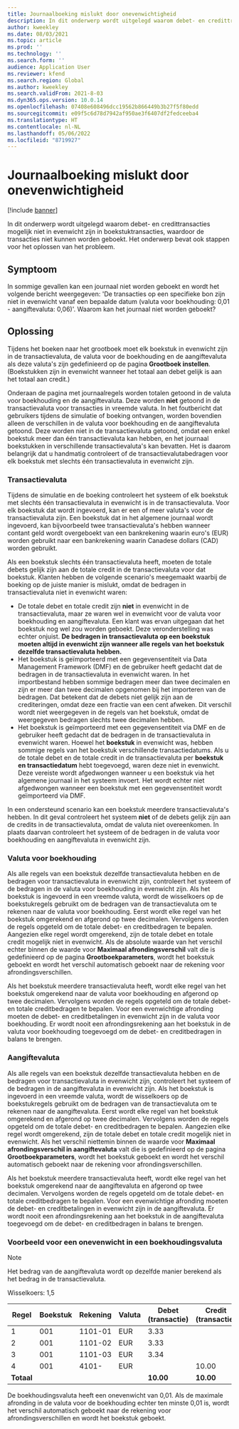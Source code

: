 ```yaml
---
title: Journaalboeking mislukt door onevenwichtigheid
description: In dit onderwerp wordt uitgelegd waarom debet- en credittransacties mogelijk niet in evenwicht zijn in boekstuktransacties, waardoor de transacties niet kunnen worden geboekt. Het onderwerp bevat ook stappen voor het oplossen van het probleem.
author: kweekley
ms.date: 08/03/2021
ms.topic: article
ms.prod: ''
ms.technology: ''
ms.search.form: ''
audience: Application User
ms.reviewer: kfend
ms.search.region: Global
ms.author: kweekley
ms.search.validFrom: 2021-8-03
ms.dyn365.ops.version: 10.0.14
ms.openlocfilehash: 07408e608496dcc19562b866449b3b27f5f80edd
ms.sourcegitcommit: e09f5c6d78d7942af950ae3f6407df2fedceeba4
ms.translationtype: HT
ms.contentlocale: nl-NL
ms.lasthandoff: 05/06/2022
ms.locfileid: "8719927"
---
```

# <a name="journal-posting-failure-because-of-imbalance"></a>Journaalboeking mislukt door onevenwichtigheid

[!include [banner](../includes/banner.md)]

In dit onderwerp wordt uitgelegd waarom debet- en credittransacties mogelijk niet in evenwicht zijn in boekstuktransacties, waardoor de transacties niet kunnen worden geboekt. Het onderwerp bevat ook stappen voor het oplossen van het probleem.

## <a name="symptom"></a>Symptoom

In sommige gevallen kan een journaal niet worden geboekt en wordt het volgende bericht weergegeven: 'De transacties op een specifieke bon zijn niet in evenwicht vanaf een bepaalde datum (valuta voor boekhouding: 0,01 - aangiftevaluta: 0,06)'. Waarom kan het journaal niet worden geboekt?

## <a name="resolution"></a>Oplossing

Tijdens het boeken naar het grootboek moet elk boekstuk in evenwicht zijn in de transactievaluta, de valuta voor de boekhouding en de aangiftevaluta als deze valuta's zijn gedefinieerd op de pagina **Grootboek instellen**. (Boekstukken zijn in evenwicht wanneer het totaal aan debet gelijk is aan het totaal aan credit.)

Onderaan de pagina met journaalregels worden totalen getoond in de valuta voor boekhouding en de aangiftevaluta. Deze worden **niet** getoond in de transactievaluta voor transacties in vreemde valuta. In het foutbericht dat gebruikers tijdens de simulatie of boeking ontvangen, worden bovendien alleen de verschillen in de valuta voor boekhouding en de aangiftevaluta getoond. Deze worden niet in de transactievaluta getoond, omdat een enkel boekstuk meer dan één transactievaluta kan hebben, en het journaal boekstukken in verschillende transactievaluta's kan bevatten. Het is daarom belangrijk dat u handmatig controleert of de transactievalutabedragen voor elk boekstuk met slechts één transactievaluta in evenwicht zijn.

### <a name="transaction-currency"></a>Transactievaluta

Tijdens de simulatie en de boeking controleert het systeem of elk boekstuk met slechts één transactievaluta in evenwicht is in de transactievaluta. Voor elk boekstuk dat wordt ingevoerd, kan er een of meer valuta's voor de transactievaluta zijn. Een boekstuk dat in het algemene journaal wordt ingevoerd, kan bijvoorbeeld twee transactievaluta's hebben wanneer contant geld wordt overgeboekt van een bankrekening waarin euro's (EUR) worden gebruikt naar een bankrekening waarin Canadese dollars (CAD) worden gebruikt.

Als een boekstuk slechts één transactievaluta heeft, moeten de totale debets gelijk zijn aan de totale credit in de transactievaluta voor dat boekstuk. Klanten hebben de volgende scenario's meegemaakt waarbij de boeking op de juiste manier is mislukt, omdat de bedragen in transactievaluta niet in evenwicht waren:

- De totale debet en totale credit zijn **niet** in evenwicht in de transactievaluta, maar ze waren wel in evenwicht voor de valuta voor boekhouding en aangiftevaluta. Een klant was ervan uitgegaan dat het boekstuk nog wel zou worden geboekt. Deze veronderstelling was echter onjuist. **De bedragen in transactievaluta op een boekstuk moeten altijd in evenwicht zijn wanneer alle regels van het boekstuk dezelfde transactievaluta hebben.**
- Het boekstuk is geïmporteerd met een gegevensentiteit via Data Management Framework (DMF) en de gebruiker heeft gedacht dat de bedragen in de transactievaluta in evenwicht waren. In het importbestand hebben sommige bedragen meer dan twee decimalen en zijn er meer dan twee decimalen opgenomen bij het importeren van de bedragen. Dat betekent dat de debets niet gelijk zijn aan de crediteringen, omdat deze een fractie van een cent afweken. Dit verschil wordt niet weergegeven in de regels van het boekstuk, omdat de weergegeven bedragen slechts twee decimalen hebben.
- Het boekstuk is geïmporteerd met een gegevensentiteit via DMF en de gebruiker heeft gedacht dat de bedragen in de transactievaluta in evenwicht waren. Hoewel het **boekstuk** in evenwicht was, hebben sommige regels van het boekstuk verschillende transactiedatums. Als u de totale debet en de totale credit in de transactievaluta per **boekstuk en transactiedatum** hebt toegevoegd, waren deze niet in evenwicht. Deze vereiste wordt afgedwongen wanneer u een boekstuk via het algemene journaal in het systeem invoert. Het wordt echter niet afgedwongen wanneer een boekstuk met een gegevensentiteit wordt geïmporteerd via DMF.

In een ondersteund scenario kan een boekstuk meerdere transactievaluta's hebben. In dit geval controleert het systeem **niet** of de debets gelijk zijn aan de credits in de transactievaluta, omdat de valuta niet overeenkomen. In plaats daarvan controleert het systeem of de bedragen in de valuta voor boekhouding en aangiftevaluta in evenwicht zijn.

### <a name="accounting-currency"></a>Valuta voor boekhouding

Als alle regels van een boekstuk dezelfde transactievaluta hebben en de bedragen voor transactievaluta in evenwicht zijn, controleert het systeem of de bedragen in de valuta voor boekhouding in evenwicht zijn. Als het boekstuk is ingevoerd in een vreemde valuta, wordt de wisselkoers op de boekstukregels gebruikt om de bedragen van de transactievaluta om te rekenen naar de valuta voor boekhouding. Eerst wordt elke regel van het boekstuk omgerekend en afgerond op twee decimalen. Vervolgens worden de regels opgeteld om de totale debet- en creditbedragen te bepalen. Aangezien elke regel wordt omgerekend, zijn de totale debet en totale credit mogelijk niet in evenwicht. Als de absolute waarde van het verschil echter binnen de waarde voor **Maximaal afrondingsverschil** valt die is gedefinieerd op de pagina **Grootboekparameters**, wordt het boekstuk geboekt en wordt het verschil automatisch geboekt naar de rekening voor afrondingsverschillen.

Als het boekstuk meerdere transactievaluta heeft, wordt elke regel van het boekstuk omgerekend naar de valuta voor boekhouding en afgerond op twee decimalen. Vervolgens worden de regels opgeteld om de totale debet- en totale creditbedragen te bepalen. Voor een evenwichtige afronding moeten de debet- en creditbetalingen in evenwicht zijn in de valuta voor boekhouding.  Er wordt nooit een afrondingsrekening aan het boekstuk in de valuta voor boekhouding toegevoegd om de debet- en creditbedragen in balans te brengen. 

### <a name="reporting-currency"></a>Aangiftevaluta

Als alle regels van een boekstuk dezelfde transactievaluta hebben en de bedragen voor transactievaluta in evenwicht zijn, controleert het systeem of de bedragen in de aangiftevaluta in evenwicht zijn. Als het boekstuk is ingevoerd in een vreemde valuta, wordt de wisselkoers op de boekstukregels gebruikt om de bedragen van de transactievaluta om te rekenen naar de aangiftevaluta. Eerst wordt elke regel van het boekstuk omgerekend en afgerond op twee decimalen. Vervolgens worden de regels opgeteld om de totale debet- en creditbedragen te bepalen. Aangezien elke regel wordt omgerekend, zijn de totale debet en totale credit mogelijk niet in evenwicht. Als het verschil niettemin binnen de waarde voor **Maximaal afrondingsverschil in aangiftevaluta** valt die is gedefinieerd op de pagina **Grootboekparameters**, wordt het boekstuk geboekt en wordt het verschil automatisch geboekt naar de rekening voor afrondingsverschillen.

Als het boekstuk meerdere transactievaluta heeft, wordt elke regel van het boekstuk omgerekend naar de aangiftevaluta en afgerond op twee decimalen. Vervolgens worden de regels opgeteld om de totale debet- en totale creditbedragen te bepalen. Voor een evenwichtige afronding moeten de debet- en creditbetalingen in evenwicht zijn in de aangiftevaluta.  Er wordt nooit een afrondingsrekening aan het boekstuk in de aangiftevaluta toegevoegd om de debet- en creditbedragen in balans te brengen.

### <a name="example-for-an-accounting-currency-imbalance"></a>Voorbeeld voor een onevenwicht in een boekhoudingsvaluta

> [!NOTE]
> Het bedrag van de aangiftevaluta wordt op dezelfde manier berekend als het bedrag in de transactievaluta.

Wisselkoers: 1,5

| Regel | Boekstuk | Rekening | Valuta | Debet (transactie) | Credit (transactie) | Debet (boekhouding) | Credit (boekhouding) |
|---|---|---|---|---|---|---|---|
| 1 | 001 | 1101-01 | EUR | 3.33 | | 5,00 (4,995) | |
| 2 | 001 | 1101-02 | EUR | 3.33 | | 5,00 (4,995) | |
| 3 | 001 | 1101-03 | EUR | 3.34 | | 5.01 | |
| 4 | 001 | 4101- | EUR | | 10.00 | | 15.00 |
| **Totaal** | | | | **10.00** | **10.00** | **15.01** | **15.00** |

De boekhoudingsvaluta heeft een onevenwicht van 0,01. Als de maximale afronding in de valuta voor de boekhouding echter ten minste 0,01 is, wordt het verschil automatisch geboekt naar de rekening voor afrondingsverschillen en wordt het boekstuk geboekt.

